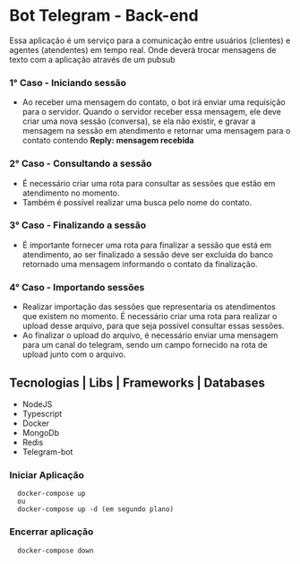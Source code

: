 # Bot Telegram - Back-end

Essa aplicação é um serviço para a comunicação entre usuários (clientes) e agentes (atendentes) em tempo real. Onde deverá trocar mensagens de texto com a aplicação através de um pubsub
### 1° Caso - Iniciando sessão
+ Ao receber uma mensagem do contato, o bot irá enviar uma requisição para o servidor. Quando o servidor receber essa mensagem, ele deve criar uma nova sessão (conversa), se ela não existir, e gravar a mensagem na sessão em atendimento e retornar uma mensagem para o contato contendo <strong>Reply: mensagem recebida</strong>

### 2° Caso - Consultando a sessão
+ É necessário criar uma rota para consultar as sessões que estão em atendimento no momento.
+ Também é possível realizar uma busca pelo nome do contato.

### 3° Caso - Finalizando a sessão
+ É importante fornecer uma rota para finalizar a sessão que está em atendimento, ao ser finalizado a sessão deve ser excluída do banco retornado uma mensagem informando o contato da finalização.

### 4° Caso - Importando sessões
+ Realizar importação das sessões que representaria os atendimentos que existem no momento. É necessário criar uma rota para realizar o upload desse arquivo, para que seja possível consultar essas sessões.
+ Ao finalizar o upload do arquivo, é necessário enviar uma mensagem para um canal do telegram, sendo um campo fornecido na rota de upload junto com o arquivo.
## Tecnologias | Libs | Frameworks | Databases
+ NodeJS
+ Typescript
+ Docker
+ MongoDb
+ Redis
+ Telegram-bot
### Iniciar Aplicação
```
  docker-compose up
  ou
  docker-compose up -d (em segundo plano)
```

### Encerrar aplicação
```
  docker-compose down
```
